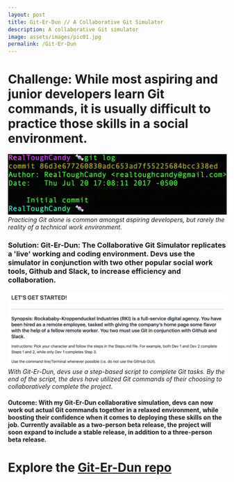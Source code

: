 ```yaml
---
layout: post
title: Git-Er-Dun // A Collaborative Git Simulator
description: A collaborative Git simulator
image: assets/images/pic01.jpg
permalink: /Git-Er-Dun
---
```


<h1>Challenge: While most aspiring and junior developers learn Git commands, it is usually difficult to practice those skills in a social environment.</h1><img src='assets/images/gitty.png'> <br /><em>Practicing Git alone is common amongst aspiring developers, but rarely the reality of a technical work environment.</em>

        
 <h3>Solution: Git-Er-Dun: The Collaborative Git Simulator replicates a 'live' working and coding environment. Devs use the simulator in conjunction with two other popular social work tools, Github and Slack, to increase efficiency and collaboration.</h3>
<img src='assets/images/gitsim3.jpg'>
<em>With Git-Er-Dun, devs use a step-based script to complete Git tasks. By the end of the script, the devs have utilized Git commands of their choosing to collaboratively complete the project.</em>
 <h4>Outcome: With my Git-Er-Dun collaborative simulation, devs can now work out actual Git commands together in a relaxed environment, while boosting their confidence when it comes to deploying these skills on the job. Currently available as a two-person beta release, the project will soon expand to include a stable release, in addition to a three-person beta release.</h4>
<h1>Explore the <a href='https://github.com/RealToughCandy/RealtoughCandy-Presents-Git-Er-Dun-THE-COLLABORATIVE-GIT-SIMULATOR-Beta-Release'><u>Git-Er-Dun repo </u></a>
</h1>